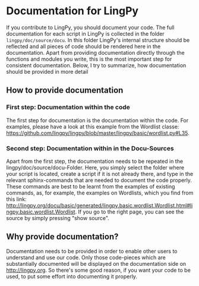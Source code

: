 Documentation for LingPy
========================

If you contribute to LingPy, you should document your code.
The full documentation for each script in LingPy is collected in the folder ```lingpy/doc/source/docu```. In this folder LingPy's internal structure should be reflected and all pieces of code should be rendered here in the documentation. 
Apart from providing documentation directly through the functions and modules you write, this is the most important step for consistent documentation. Below, I try to summarize, how documentation should be provided in more detail

## How to provide documentation

### First step: Documentation within the code

The first step for documentation is the documentation within the code. For examples, please have a look at this example from the Wordlist classe: https://github.com/lingpy/lingpy/blob/master/lingpy/basic/wordlist.py#L35.

### Second step: Documentation within in the Docu-Sources

Apart from the first step, the documentation needs to be repeated in the lingpy/doc/source/docu-Folder. Here, you simply select the folder where your script is located, create a script if it is not already there, and type in the relevant sphinx-commands that are needed to document the code properly. These commands are best to be learnt from the examples of existing commands, as, for example, the examples on Wordlists, which you find from this link: http://lingpy.org/docu/basic/generated/lingpy.basic.wordlist.Wordlist.html#lingpy.basic.wordlist.Wordlist. If you go to the right page, you can see the source by simply pressing "show source".

## Why provide documentation?

Documentation needs to be provided in order to enable other users to understand and use our code. Only those code-pieces which are substantially documented will be displayed on the documentation side on http://lingpy.org. So there's some good reason, if you want your code to be used, to put some effort into documenting it properly. 


